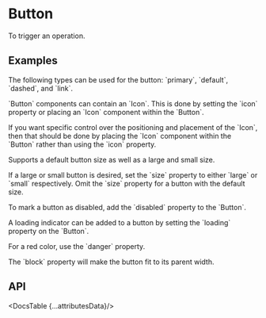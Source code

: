# Button

To trigger an operation.

## Examples

<Example
  id="demo-type"
  title="Type"
  demoComponent="{Type}"
  demoCode="{TypeCode}">
  <p slot="description">
    The following types can be used for the button: `primary`, `default`, `dashed`, and `link`.
  </p>
</Example>

<Example
  id="demo-icons"
  title="Icons"
  demoComponent="{Icons}"
  demoCode="{IconsCode}">
  <div slot="description">
    <p>`Button` components can contain an `Icon`. This is done by setting the `icon` property or placing an `Icon` component within the `Button`.</p>
    <p>If you want specific control over the positioning and placement of the `Icon`, then that should be done by placing the `Icon` component within the `Button` rather than using the `icon` property.</p>
  </div>
</Example>

<Example
  id="demo-size"
  title="Size"
  demoComponent="{Size}"
  demoCode="{SizeCode}">
  <div slot="description">
    <p>Supports a default button size as well as a large and small size.</p>
    <p>If a large or small button is desired, set the `size` property to either `large` or `small` respectively. Omit the `size` property for a button with the default size.</p>
  </div>
</Example>

<Example
  id="demo-disabled"
  title="Disabled"
  demoComponent="{Disabled}"
  demoCode="{DisabledCode}">
  <p slot="description">
    To mark a button as disabled, add the `disabled` property to the `Button`.
  </p>
</Example>

<Example
  id="demo-loading"
  title="Loading"
  demoComponent="{Loading}"
  demoCode="{LoadingCode}">
  <p slot="description">
    A loading indicator can be added to a button by setting the `loading` property on the `Button`.
  </p>
</Example>

<Example
  id="demo-danger"
  title="Danger"
  demoComponent="{Danger}"
  demoCode="{DangerCode}">
  <p slot="description">
    For a red color, use the `danger` property.
  </p>
</Example>

<Example
  id="demo-block"
  title="Block"
  demoComponent="{Block}"
  demoCode="{BlockCode}">
  <p slot="description">
    The `block` property will make the button fit to its parent width.
  </p>
</Example>

## API

<DocsTable {...attributesData}/>

<script>
  import Example from 'docs/src/components/Example.svelte';

  import Type from './demos/type.demo.svelte'
  import TypeCode from './demos/type.demo.txt'

  import Icons from './demos/icons.demo.svelte'
  import IconsCode from './demos/icons.demo.txt'

  import Size from './demos/size.demo.svelte'
  import SizeCode from './demos/size.demo.txt'

  import Disabled from './demos/disabled.demo.svelte'
  import DisabledCode from './demos/disabled.demo.txt'

  import Loading from './demos/loading.demo.svelte'
  import LoadingCode from './demos/loading.demo.txt'

  import Danger from './demos/danger.demo.svelte'
  import DangerCode from './demos/danger.demo.txt'

  import Block from './demos/block.demo.svelte'
  import BlockCode from './demos/block.demo.txt'

  import DocsTable from 'docs/src/components/DocsTable.svelte'
  const attributesData = {
    title: 'Attributes',
    columns: ['Property', 'Description', 'Type', 'Default'],
    data: [
      {
        property: 'color',
        description: 'The color',
        type: 'String',
        default: 'white'
      },
      {
        property: 'size',
        description: 'The main size',
        type: 'Number',
        default: '10'
      },
      {
        property: 'round',
        description: 'If the button is round',
        type: 'Boolean',
        default: 'false'
      }
    ]
  }
</script>
